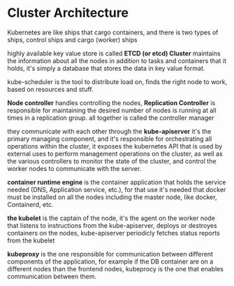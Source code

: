 # Cluster Architecture

Kubernetes are like ships that cargo containers, and there is two types of ships, control ships and cargo (worker) ships

highly available key value store is called **ETCD (or etcd) Cluster** maintains the information about all the nodes in addition to tasks and containers that it holds, it's simply a database that stores the data in key value format.

kube-scheduler is the tool to distribute load on, finds the right node to work, based on resources and stuff.

**Node controller** handles controlling the nodes, **Replication Controller** is responsible for maintaining the desired number of nodes is running at all times in a replication group. all together is called the controller manager

they communicate with each other through the **kube-apiserver** it's the primary managing component, and it's responsible for orchestrating all operations within the cluster, it exposes the kubernetes API that is used by external uses to perform management operations on the cluster, as well as the various controllers to monitor the state of the cluster, and control the worker nodes to communicate with the server.

**container runtime engine** is the container application that holds the service needed (DNS, Application service, etc.), for that use it's needed that docker must be installed on all the nodes including the master node, like docker, Containerd, etc.

**the kubelet** is the captain of the node, it's the agent on the worker node that listens to instructions from the kube-apiserver, deploys or destroyes containers on the nodes, kube-apiserver periodicly fetches status reports from the kubelet

**kubeproxy** is the one responsible for communication between different components of the application, for example if the DB container are on a different nodes than the frontend nodes, kubeprocy is the one that enables communication between them.
